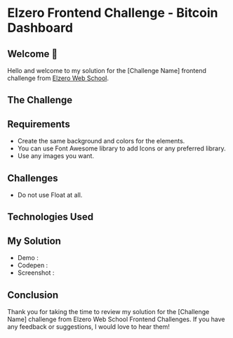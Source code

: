 # Elzero Frontend Challenge - Bitcoin Dashboard

## Welcome 👋

Hello and welcome to my solution for the [Challenge Name] frontend challenge from [Elzero Web School](https://elzero.org/category/challenges/front-end-challenges/).

## The Challenge

## Requirements

- Create the same background and colors for the elements.
- You can use Font Awesome library to add Icons or any preferred library.
- Use any images you want.

## Challenges

- Do not use Float at all.

## Technologies Used

## My Solution

- Demo : []()
- Codepen : []()
- Screenshot :

## Conclusion

Thank you for taking the time to review my solution for the [Challenge Name] challenge from Elzero Web School Frontend Challenges. If you have any feedback or suggestions, I would love to hear them!
